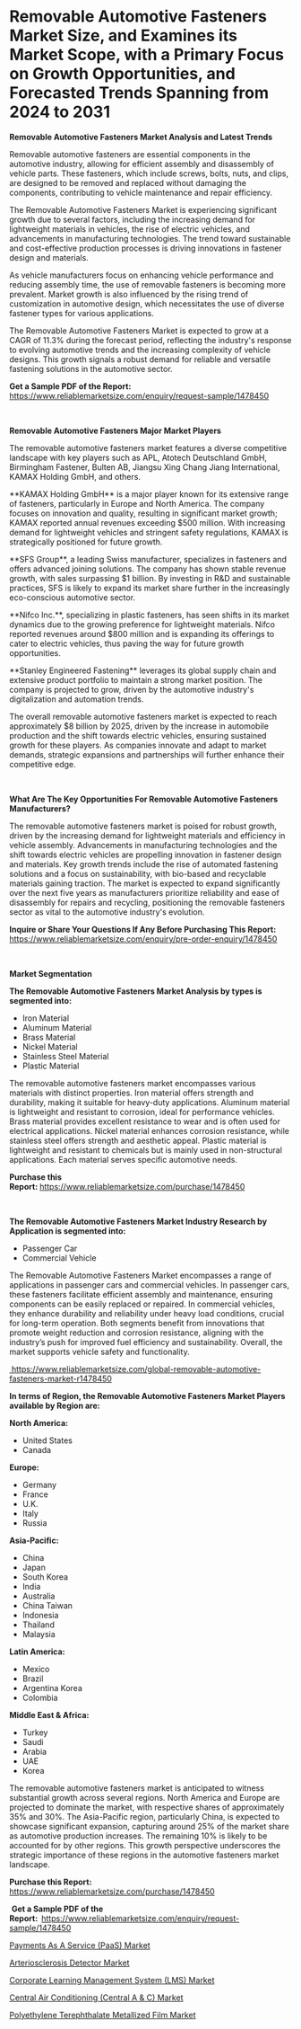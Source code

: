 <p><h1>Removable Automotive Fasteners Market Size, and Examines its Market Scope, with a Primary Focus on Growth Opportunities, and Forecasted Trends Spanning from 2024 to 2031</h1></p><p><strong>Removable Automotive Fasteners Market Analysis and Latest Trends</strong></p>
<p><p>Removable automotive fasteners are essential components in the automotive industry, allowing for efficient assembly and disassembly of vehicle parts. These fasteners, which include screws, bolts, nuts, and clips, are designed to be removed and replaced without damaging the components, contributing to vehicle maintenance and repair efficiency. </p><p>The Removable Automotive Fasteners Market is experiencing significant growth due to several factors, including the increasing demand for lightweight materials in vehicles, the rise of electric vehicles, and advancements in manufacturing technologies. The trend toward sustainable and cost-effective production processes is driving innovations in fastener design and materials. </p><p>As vehicle manufacturers focus on enhancing vehicle performance and reducing assembly time, the use of removable fasteners is becoming more prevalent. Market growth is also influenced by the rising trend of customization in automotive design, which necessitates the use of diverse fastener types for various applications. </p><p>The Removable Automotive Fasteners Market is expected to grow at a CAGR of 11.3% during the forecast period, reflecting the industry's response to evolving automotive trends and the increasing complexity of vehicle designs. This growth signals a robust demand for reliable and versatile fastening solutions in the automotive sector.</p></p>
<p><strong>Get a Sample PDF of the Report:&nbsp;</strong> <a href="https://www.reliablemarketsize.com/enquiry/request-sample/1478450?utm_campaign=1131&utm_medium=2&utm_source=Github&utm_content=ia&utm_term=09122024&utm_id=removable-automotive-fasteners">https://www.reliablemarketsize.com/enquiry/request-sample/1478450</a></p>
<p>&nbsp;</p>
<p><strong>Removable Automotive Fasteners Major Market Players</strong></p>
<p><p>The removable automotive fasteners market features a diverse competitive landscape with key players such as APL, Atotech Deutschland GmbH, Birmingham Fastener, Bulten AB, Jiangsu Xing Chang Jiang International, KAMAX Holding GmbH, and others.</p><p>**KAMAX Holding GmbH** is a major player known for its extensive range of fasteners, particularly in Europe and North America. The company focuses on innovation and quality, resulting in significant market growth; KAMAX reported annual revenues exceeding $500 million. With increasing demand for lightweight vehicles and stringent safety regulations, KAMAX is strategically positioned for future growth.</p><p>**SFS Group**, a leading Swiss manufacturer, specializes in fasteners and offers advanced joining solutions. The company has shown stable revenue growth, with sales surpassing $1 billion. By investing in R&D and sustainable practices, SFS is likely to expand its market share further in the increasingly eco-conscious automotive sector.</p><p>**Nifco Inc.**, specializing in plastic fasteners, has seen shifts in its market dynamics due to the growing preference for lightweight materials. Nifco reported revenues around $800 million and is expanding its offerings to cater to electric vehicles, thus paving the way for future growth opportunities.</p><p>**Stanley Engineered Fastening** leverages its global supply chain and extensive product portfolio to maintain a strong market position. The company is projected to grow, driven by the automotive industry's digitalization and automation trends.</p><p>The overall removable automotive fasteners market is expected to reach approximately $8 billion by 2025, driven by the increase in automobile production and the shift towards electric vehicles, ensuring sustained growth for these players. As companies innovate and adapt to market demands, strategic expansions and partnerships will further enhance their competitive edge.</p></p>
<p>&nbsp;</p>
<p><strong>What Are The Key Opportunities For Removable Automotive Fasteners Manufacturers?</strong></p>
<p><p>The removable automotive fasteners market is poised for robust growth, driven by the increasing demand for lightweight materials and efficiency in vehicle assembly. Advancements in manufacturing technologies and the shift towards electric vehicles are propelling innovation in fastener design and materials. Key growth trends include the rise of automated fastening solutions and a focus on sustainability, with bio-based and recyclable materials gaining traction. The market is expected to expand significantly over the next five years as manufacturers prioritize reliability and ease of disassembly for repairs and recycling, positioning the removable fasteners sector as vital to the automotive industry's evolution.</p></p>
<p><strong>Inquire or Share Your Questions If Any Before Purchasing This Report:</strong> <a href="https://www.reliablemarketsize.com/enquiry/pre-order-enquiry/1478450?utm_campaign=1131&utm_medium=2&utm_source=Github&utm_content=ia&utm_term=09122024&utm_id=removable-automotive-fasteners">https://www.reliablemarketsize.com/enquiry/pre-order-enquiry/1478450</a></p>
<p>&nbsp;</p>
<p><strong>Market Segmentation</strong></p>
<p><strong>The Removable Automotive Fasteners Market Analysis by types is segmented into:</strong></p>
<p><ul><li>Iron Material</li><li>Aluminum Material</li><li>Brass Material</li><li>Nickel Material</li><li>Stainless Steel Material</li><li>Plastic Material</li></ul></p>
<p><p>The removable automotive fasteners market encompasses various materials with distinct properties. Iron material offers strength and durability, making it suitable for heavy-duty applications. Aluminum material is lightweight and resistant to corrosion, ideal for performance vehicles. Brass material provides excellent resistance to wear and is often used for electrical applications. Nickel material enhances corrosion resistance, while stainless steel offers strength and aesthetic appeal. Plastic material is lightweight and resistant to chemicals but is mainly used in non-structural applications. Each material serves specific automotive needs.</p></p>
<p><strong>Purchase this Report:&nbsp;</strong><a href="https://www.reliablemarketsize.com/purchase/1478450?utm_campaign=1131&utm_medium=2&utm_source=Github&utm_content=ia&utm_term=09122024&utm_id=removable-automotive-fasteners">https://www.reliablemarketsize.com/purchase/1478450</a></p>
<p>&nbsp;</p>
<p><strong>The Removable Automotive Fasteners Market Industry Research by Application is segmented into:</strong></p>
<p><ul><li>Passenger Car</li><li>Commercial Vehicle</li></ul></p>
<p><p>The Removable Automotive Fasteners Market encompasses a range of applications in passenger cars and commercial vehicles. In passenger cars, these fasteners facilitate efficient assembly and maintenance, ensuring components can be easily replaced or repaired. In commercial vehicles, they enhance durability and reliability under heavy load conditions, crucial for long-term operation. Both segments benefit from innovations that promote weight reduction and corrosion resistance, aligning with the industry’s push for improved fuel efficiency and sustainability. Overall, the market supports vehicle safety and functionality.</p></p>
<p><a href="https://www.reliablemarketsize.com/global-removable-automotive-fasteners-market-r1478450?utm_campaign=1131&utm_medium=2&utm_source=Github&utm_content=ia&utm_term=09122024&utm_id=removable-automotive-fasteners">&nbsp;https://www.reliablemarketsize.com/global-removable-automotive-fasteners-market-r1478450</a></p>
<p><strong>In terms of Region, the Removable Automotive Fasteners Market Players available by Region are:</strong></p>
<p>
    <p> <strong> North America: </strong>
        <ul>
            <li>United States</li>
            <li>Canada</li>
        </ul>
        </p> 
    <p> <strong> Europe: </strong>
        <ul>
            <li>Germany</li>
            <li>France</li>
            <li>U.K.</li>
            <li>Italy</li>
            <li>Russia</li>
        </ul>
        </p> 
    <p> <strong> Asia-Pacific: </strong>
        <ul>
            <li>China</li>
            <li>Japan</li>
            <li>South Korea</li>
            <li>India</li>
            <li>Australia</li>
            <li>China Taiwan</li>
            <li>Indonesia</li>
            <li>Thailand</li>
            <li>Malaysia</li>
        </ul>
        </p> 
    <p> <strong> Latin America: </strong>
        <ul>
            <li>Mexico</li>
            <li>Brazil</li>
            <li>Argentina Korea</li>
            <li>Colombia</li>
        </ul>
        </p> 
    <p> <strong> Middle East & Africa: </strong>
        <ul>
            <li>Turkey</li>
            <li>Saudi</li>
            <li>Arabia</li>
            <li>UAE</li>
            <li>Korea</li>
        </ul>
    </p>
    </p>
<p><p>The removable automotive fasteners market is anticipated to witness substantial growth across several regions. North America and Europe are projected to dominate the market, with respective shares of approximately 35% and 30%. The Asia-Pacific region, particularly China, is expected to showcase significant expansion, capturing around 25% of the market share as automotive production increases. The remaining 10% is likely to be accounted for by other regions. This growth perspective underscores the strategic importance of these regions in the automotive fasteners market landscape.</p></p>
<p><strong>Purchase this Report: </strong><a href="https://www.reliablemarketsize.com/purchase/1478450?utm_campaign=1131&utm_medium=2&utm_source=Github&utm_content=ia&utm_term=09122024&utm_id=removable-automotive-fasteners">https://www.reliablemarketsize.com/purchase/1478450</a></p>
<p>&nbsp;<strong>Get a Sample PDF of the Report:&nbsp;&nbsp;</strong><a href="https://www.reliablemarketsize.com/enquiry/request-sample/1478450?utm_campaign=1131&utm_medium=2&utm_source=Github&utm_content=ia&utm_term=09122024&utm_id=removable-automotive-fasteners">https://www.reliablemarketsize.com/enquiry/request-sample/1478450</a></p>
<p><strong></strong></p>
<p><p><a href="https://www.linkedin.com/pulse/evaluating-payments-service-paas-market-2024-2031-trends-growth-awkmf?utm_campaign=1131&utm_medium=2&utm_source=Github&utm_content=ia&utm_term=09122024&utm_id=removable-automotive-fasteners">Payments As A Service (PaaS) Market</a></p><p><a href="https://www.linkedin.com/pulse/report-global-arteriosclerosis-detector-size-valuation-current-ihkic?utm_campaign=1131&utm_medium=2&utm_source=Github&utm_content=ia&utm_term=09122024&utm_id=removable-automotive-fasteners">Arteriosclerosis Detector Market</a></p><p><a href="https://www.linkedin.com/pulse/arket-outlook-market-share-analysis-growth-trends-forecasts-spesf?utm_campaign=1131&utm_medium=2&utm_source=Github&utm_content=ia&utm_term=09122024&utm_id=removable-automotive-fasteners">Corporate Learning Management System (LMS) Market</a></p><p><a href="https://www.linkedin.com/pulse/growth-revenue-projections-central-air-conditioning-c-market-wgljf?utm_campaign=1131&utm_medium=2&utm_source=Github&utm_content=ia&utm_term=09122024&utm_id=removable-automotive-fasteners">Central Air Conditioning (Central A & C) Market</a></p><p><a href="https://www.linkedin.com/pulse/navigating-polyethylene-terephthalate-metallized-film-market-6ngxe?utm_campaign=1131&utm_medium=2&utm_source=Github&utm_content=ia&utm_term=09122024&utm_id=removable-automotive-fasteners">Polyethylene Terephthalate Metallized Film Market</a></p></p>